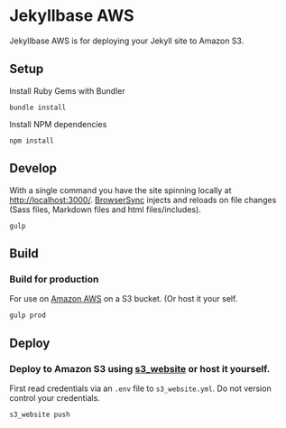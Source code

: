 # Jekyllbase AWS

Jekyllbase AWS is for deploying your Jekyll site to Amazon S3. 

## Setup

Install Ruby Gems with Bundler

	bundle install 

Install NPM dependencies

	npm install

## Develop

With a single command you have the site spinning locally at [http://localhost:3000/](http://localhost:3000/). [BrowserSync](http://www.browsersync.io) injects and reloads on file changes (Sass files, Markdown files and html files/includes).

    gulp

## Build

### Build for production 

For use on [Amazon AWS](http://aws.amazon.com) on a S3 bucket. (Or host it your self.

	gulp prod


## Deploy

### Deploy to Amazon S3 using [s3_website](https://github.com/laurilehmijoki/s3_website) or host it yourself.

First read credentials via an ``.env`` file to ``s3_website.yml``. Do not version control your credentials.

	s3_website push
